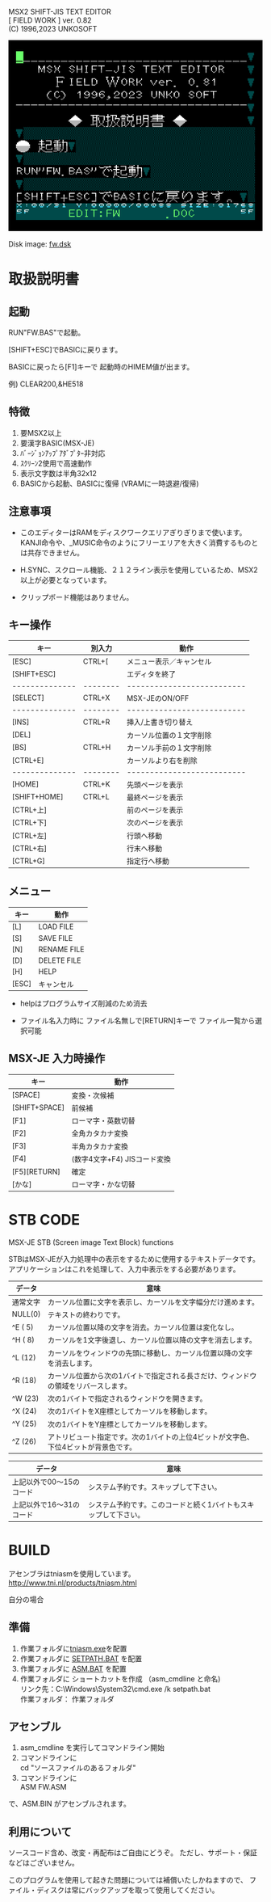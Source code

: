 MSX2 SHIFT-JIS TEXT EDITOR  
[ FIELD WORK ] ver. 0.82  
(C) 1996,2023 UNKOSOFT

![](../img/FieldWork.png)

Disk image: [fw.dsk](fw.dsk)

# 取扱説明書 

## 起動

RUN"FW.BAS"で起動。

[SHIFT+ESC]でBASICに戻ります。

BASICに戻ったら[F1]キーで
起動時のHIMEM値が出ます。

例) CLEAR200,&HE518

## 特徴

1. 要MSX2以上
2. 要漢字BASIC(MSX-JE)
3. ﾊﾞｰｼﾞｮﾝｱｯﾌﾟｱﾀﾞﾌﾟﾀｰ非対応
4. ｽｸﾘｰﾝ2使用で高速動作
5. 表示文字数は半角32x12
6. BASICから起動、BASICに復帰
   (VRAMに一時退避/復帰)

## 注意事項

- このエディターはRAMをディスクワークエリアぎりぎりまで使います。
  KANJI命令や、_MUSIC命令のようにフリーエリアを大きく消費するものとは共存できません。

- H.SYNC、スクロール機能、２１２ライン表示を使用しているため、MSX2以上が必要となっています。

- クリップボード機能はありません。

## キー操作

| キー         | 別入力 | 動作                     |
|--------------|--------|--------------------------|
| [ESC]        | CTRL+[ | メニュー表示／キャンセル |
| [SHIFT+ESC]  |        | エディタを終了           |
|--------------|--------|--------------------------|
| [SELECT]     | CTRL+X | MSX-JEのON/OFF           |
|--------------|--------|--------------------------|
| [INS]        | CTRL+R | 挿入/上書き切り替え      |
| [DEL]        |        | カーソル位置の１文字削除 |
| [BS]         | CTRL+H | カーソル手前の１文字削除 |
| [CTRL+E]     |        | カーソルより右を削除     |
|--------------|--------|--------------------------|
| [HOME]       | CTRL+K | 先頭ページを表示         |
| [SHIFT+HOME] | CTRL+L | 最終ページを表示         |
| [CTRL+上]    |        | 前のページを表示         |
| [CTRL+下]    |        | 次のページを表示         |
| [CTRL+左]    |        | 行頭へ移動               |
| [CTRL+右]    |        | 行末へ移動               |
| [CTRL+G]     |        | 指定行へ移動             |

## メニュー

| キー  |  動作        |
|-------|--------------|
| [L]   | LOAD FILE    |
| [S]   | SAVE FILE    |
| [N]   | RENAME FILE  |
| [D]   | DELETE FILE  |
| [H]   | HELP         |
| [ESC] | キャンセル   |

- helpはプログラムサイズ削減のため消去

- ファイル名入力時に
  ファイル名無しで[RETURN]キーで
  ファイル一覧から選択可能

## MSX-JE 入力時操作

| キー          | 動作                         |
|---------------|------------------------------|
| [SPACE]       | 変換・次候補                 |
| [SHIFT+SPACE] | 前候補                       |
| [F1]          | ローマ字・英数切替           |
| [F2]          | 全角カタカナ変換             |
| [F3]          | 半角カタカナ変換             |
| [F4]          | (数字4文字+F4) JISコード変換 |
| [F5][RETURN]  | 確定                         |
| [かな]        | ローマ字・かな切替           |


# STB CODE

MSX-JE
STB (Screen image Text Block)  functions

STBはMSX-JEが入力処理中の表示をするために使用するテキストデータです。
アプリケーションはこれを処理して、入力中表示をする必要があります。

| データ   | 意味                                                                               |
|----------|------------------------------------------------------------------------------------|
| 通常文字 | カーソル位置に文字を表示し、カーソルを文字幅分だけ進めます。                       |
| NULL(0)  | テキストの終わりです。                                                             |
| ^E ( 5)  | カーソル位置以降の文字を消去。カーソル位置は変化なし。                             |
| ^H ( 8)  | カーソルを1文字後退し、カーソル位置以降の文字を消去します。                        |
| ^L (12)  | カーソルをウィンドウの先頭に移動し、カーソル位置以降の文字を消去します。           |
| ^R (18)  | カーソル位置から次の1バイトで指定される長さだけ、ウィンドウの領域をリバースします。|
| ^W (23)  | 次の1バイトで指定されるウィンドウを開きます。                                      |
| ^X (24)  | 次の1バイトをX座標としてカーソルを移動します。                                     |
| ^Y (25)  | 次の1バイトをY座標としてカーソルを移動します。                                     |
| ^Z (26)  | アトリビュート指定です。次の1バイトの上位4ビットが文字色、下位4ビットが背景色です。|

| データ                   | 意味                                                           |
|--------------------------|----------------------------------------------------------------|
| 上記以外で00～15のコード | システム予約です。スキップして下さい。                         |
| 上記以外で16～31のコード | システム予約です。このコードと続く1バイトもスキップして下さい。|

# BUILD

アセンブラはtniasmを使用しています。
http://www.tni.nl/products/tniasm.html

自分の場合

## 準備

1. 作業フォルダに[tniasm.exe](http://www.tni.nl/products/tniasm.html)を配置
2. 作業フォルダに [SETPATH.BAT](./bat/SETPATH.BAT) を配置
3. 作業フォルダに [ASM.BAT](bat/./ASM.BAT) を配置
4. 作業フォルダに ショートカットを作成 （asm_cmdline と命名)  
   リンク先：C:\Windows\System32\cmd.exe /k setpath.bat  
   作業フォルダ： 作業フォルダ

## アセンブル

1. asm_cmdline を実行してコマンドライン開始
2. コマンドラインに  
   cd "ソースファイルのあるフォルダ"
3. コマンドラインに  
   ASM FW.ASM

で、ASM.BIN がアセンブルされます。

## 利用について

ソースコード含め、改変・再配布はご自由にどうぞ。
ただし、サポート・保証などはございません。

このプログラムを使用して起きた問題については補償いたしかねますので、
ファイル・ディスクは常にバックアップを取って使用してください。


